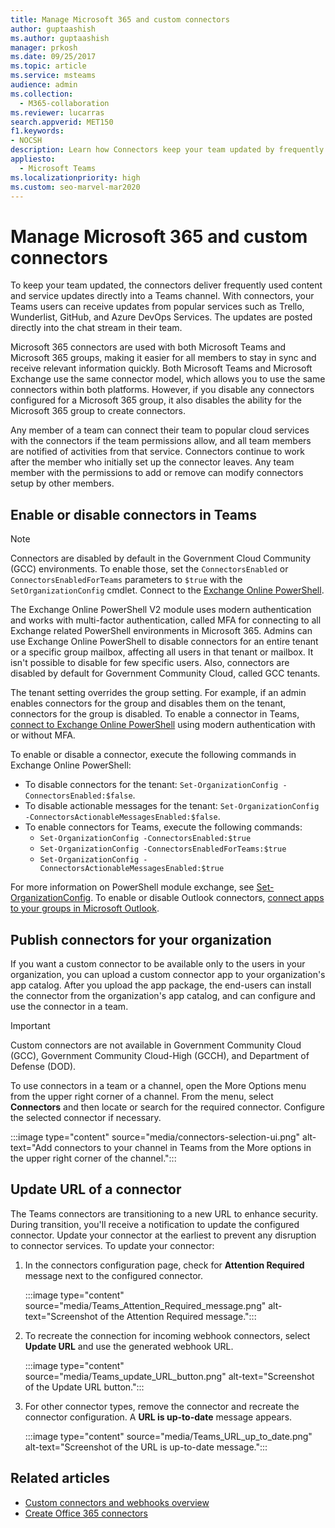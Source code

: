 ```yaml
---
title: Manage Microsoft 365 and custom connectors
author: guptaashish
ms.author: guptaashish
manager: prkosh
ms.date: 09/25/2017
ms.topic: article
ms.service: msteams
audience: admin
ms.collection: 
  - M365-collaboration
ms.reviewer: lucarras
search.appverid: MET150
f1.keywords:
- NOCSH
description: Learn how Connectors keep your team updated by frequently delivering content and updates directly into a Teams channel for services you use.
appliesto: 
  - Microsoft Teams
ms.localizationpriority: high
ms.custom: seo-marvel-mar2020
---
```


# Manage Microsoft 365 and custom connectors

To keep your team updated, the connectors deliver frequently used content and service updates directly into a Teams channel. With connectors, your Teams users can receive updates from popular services such as Trello, Wunderlist, GitHub, and Azure DevOps Services. The updates are posted directly into the chat stream in their team.

Microsoft 365 connectors are used with both Microsoft Teams and Microsoft 365 groups, making it easier for all members to stay in sync and receive relevant information quickly. Both Microsoft Teams and Microsoft Exchange use the same connector model, which allows you to use the same connectors within both platforms. However, if you disable any connectors configured for a Microsoft 365 group, it also disables the ability for the Microsoft 365 group to create connectors.

Any member of a team can connect their team to popular cloud services with the connectors if the team permissions allow, and all team members are notified of activities from that service. Connectors continue to work after the member who initially set up the connector leaves. Any team member with the permissions to add or remove can modify connectors setup by other members.

## Enable or disable connectors in Teams

> [!NOTE]
> Connectors are disabled by default in the Government Cloud Community (GCC) environments. To enable those, set the `ConnectorsEnabled` or `ConnectorsEnabledForTeams` parameters to `$true` with the `SetOrganizationConfig` cmdlet. Connect to the [Exchange Online PowerShell](/powershell/exchange/connect-to-exchange-online-powershell?view=exchange-ps&preserve-view=true).

The Exchange Online PowerShell V2 module uses modern authentication and works with multi-factor authentication, called MFA for connecting to all Exchange related PowerShell environments in Microsoft 365. Admins can use Exchange Online PowerShell to disable connectors for an entire tenant or a specific group mailbox, affecting all users in that tenant or mailbox. It isn't possible to disable for few specific users. Also, connectors are disabled by default for Government Community Cloud, called GCC tenants.

The tenant setting overrides the group setting. For example, if an admin enables connectors for the group and disables them on the tenant, connectors for the group is disabled. To enable a connector in Teams, [connect to Exchange Online PowerShell](/powershell/exchange/connect-to-exchange-online-powershell?view=exchange-ps#connect-to-exchange-online-powershell-using-modern-authentication-with-or-without-mfa&preserve-view=true) using modern authentication with or without MFA.

To enable or disable a connector, execute the following commands in Exchange Online PowerShell:

* To disable connectors for the tenant: `Set-OrganizationConfig -ConnectorsEnabled:$false`.
* To disable actionable messages for the tenant: `Set-OrganizationConfig -ConnectorsActionableMessagesEnabled:$false`.
* To enable connectors for Teams, execute the following commands:
  * `Set-OrganizationConfig -ConnectorsEnabled:$true`
  * `Set-OrganizationConfig -ConnectorsEnabledForTeams:$true`
  * `Set-OrganizationConfig -ConnectorsActionableMessagesEnabled:$true`

For more information on PowerShell module exchange, see [Set-OrganizationConfig](/powershell/module/exchange/Set-OrganizationConfig?view=exchange-ps&preserve-view=true). To enable or disable Outlook connectors, [connect apps to your groups in Microsoft Outlook](https://support.microsoft.com/topic/connect-apps-to-your-groups-in-outlook-ed0ce547-038f-4902-b9b3-9e518ae6fbab).

<!--- TBD: Find out how can we get to know about completion of customer migration.
Delete this section after customer migration to new Webhook URL is complete.
--->

## Publish connectors for your organization

If you want a custom connector to be available only to the users in your organization, you can upload a custom connector app to your organization's app catalog. After you upload the app package, the end-users can install the connector from the organization's app catalog, and can configure and use the connector in a team.

<!---TBD: Check if these instructions are for admins or end-users. I cannot find these options either in Teams or in TAC.

To set up a connector:

1. Select **Apps** from the left navigation bar.
1. In the **Apps** section, select **Connectors**.
1. Select the connector that you want to add.
1. From the pop-up menu, select **Add to a team**.
1. In the search box, type a team or channel name.
1. Select **Set up a Connector** from the pop-up menu in the bottom right corner of the dialog window.
--->

> [!IMPORTANT]
> Custom connectors are not available in Government Community Cloud (GCC), Government Community Cloud-High (GCCH), and Department of Defense (DOD).

To use connectors in a team or a channel, open the More Options menu from the upper right corner of a channel. From the menu, select **Connectors** and then locate or search for the required connector. Configure the selected connector if necessary.

:::image type="content" source="media/connectors-selection-ui.png" alt-text="Add connectors to your channel in Teams from the More options in the upper right corner of the channel.":::

## Update URL of a connector

The Teams connectors are transitioning to a new URL to enhance security. During transition, you'll receive a notification to update the configured connector. Update your connector at the earliest to prevent any disruption to connector services. To update your connector:

1. In the connectors configuration page, check for **Attention Required** message next to the configured connector.

   :::image type="content" source="media/Teams_Attention_Required_message.png" alt-text="Screenshot of the Attention Required message.":::

1. To recreate the connection for incoming webhook connectors, select **Update URL** and use the generated webhook URL.

   :::image type="content" source="media/Teams_update_URL_button.png" alt-text="Screenshot of the Update URL button.":::

1. For other connector types, remove the connector and recreate the connector configuration. A **URL is up-to-date** message appears.

   :::image type="content" source="media/Teams_URL_up_to_date.png" alt-text="Screenshot of the URL is up-to-date message.":::

## Related articles

* [Custom connectors and webhooks overview](/microsoftteams/platform/webhooks-and-connectors/what-are-webhooks-and-connectors)
* [Create Office 365 connectors](/microsoftteams/platform/webhooks-and-connectors/how-to/connectors-creating)
